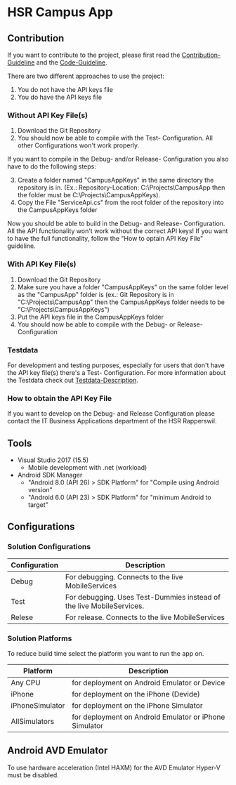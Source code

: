 ﻿# HSR Campus App

## Contribution
If you want to contribute to the project, please first read the [Contribution-Guideline](Contribution-Guideline.md) and the [Code-Guideline](Code-Guideline.md).

There are two different approaches to use the project:

1. You do not have the API keys file
2. You do have the API keys file

### Without API Key File(s)
1. Download the Git Repository
2. You should now be able to compile with the Test- Configuration. All other Configurations won't work properly.

If you want to compile in the Debug- and/or Release- Configuration you also have to do the following steps:

3. Create a folder named "CampusAppKeys" in the same directory the repository is in. (Ex.: Repository-Location: C:\Projects\CampusApp then the folder must be C:\Projects\CampusAppKeys).
4. Copy the File "ServiceApi.cs" from the root folder of the repository into the CampusAppKeys folder

Now you should be able to build in the Debug- and Release- Configuration. All the API functionality won't work without the correct API keys! If you want to have the full functionality, follow the "How to optain API Key File" guideline.

### With API Key File(s)
1. Download the Git Repository
2. Make sure you have a folder "CampusAppKeys" on the same folder level as the "CampusApp" folder is (ex.: Git Repository is in "C:\Projects\CampusApp" then the CampusAppKeys folder needs to be "C:\Projects\CampusAppKeys")
3. Put the API keys file in the CampusAppKeys folder
4. You should now be able to compile with the Debug- or Release- Configuration

### Testdata
For development and testing purposes, especially for users that don't have the API key file(s) there's a Test- Configuration. For more information about the Testdata check out [Testdata-Description](Testdata-Description.md).

### How to obtain the API Key File
If you want to develop on the Debug- and Release Configuration please contact the IT Business Applications department of the HSR Rapperswil.

## Tools

* Visual Studio 2017 (15.5)
  * Mobile development with .net (workload)
* Android SDK Manager
  * "Android 8.0 (API 26) > SDK Platform" for "Compile using Android version"
  * "Android 6.0 (API 23) > SDK Platform" for "minimum Android to target"

## Configurations

### Solution Configurations

Configuration   | Description
----------------|----------------------
Debug           | For debugging. Connects to the live MobileServices
Test            | For debugging. Uses Test-Dummies instead of the live MobileServices.
Relese          | For release. Connects to the live MobileServices

### Solution Platforms

To reduce build time select the platform you want to run the app on.

Platform        | Description
----------------|----------------------
Any CPU         | for deployment on Android Emulator or Device
iPhone          | for deployment on the iPhone (Devide)
iPhoneSimulator | for deployment on the iPhone Simulator
AllSimulators   | for deployment on Android Emulator or iPhone Simulator


## Android AVD Emulator

To use hardware acceleration (Intel HAXM) for the AVD Emulator Hyper-V must be disabled.




